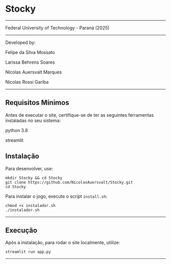 # Stocky

---

Federal University of Technology - Paraná (2025)

---


Developed by:

Felipe da Silva Mossato

Larissa Behrens Soares

Nícolas Auersvalt Marques

Nicolas Rossi Gariba

---

## Requisitos Mínimos

Antes de executar o site, certifique-se de ter as seguintes ferramentas instaladas no seu sistema:

python 3.8

streamlit

## Instalação

Para desenvolver, use:

    mkdir Stocky && cd Stocky
    git clone https://github.com/NicolasAuersvalt/Stocky.git
    cd Stocky

Para instalar o jogo, execute o script `install.sh`:

    chmod +x instalador.sh
    ./instalador.sh

---

## Execução

Após a instalação, para rodar o site localmente, utilize:

    streamlit run app.py
    
---
